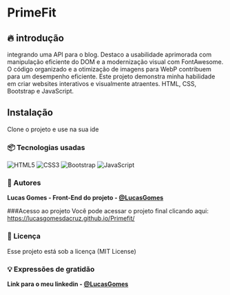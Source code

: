 # PrimeFit

## 🔥 introdução
integrando uma API para o blog. Destaco a usabilidade aprimorada com manipulação eficiente do DOM e a modernização visual com FontAwesome. O código organizado e a otimização de imagens para WebP contribuem para um desempenho eficiente. Este projeto demonstra minha habilidade em criar websites interativos e visualmente atraentes. HTML, CSS, Bootstrap e JavaScript.

## Instalação
Clone o projeto e use na sua ide

### 📦 Tecnologias usadas
![HTML5](https://img.shields.io/badge/html5-%23E34F26.svg?style=for-the-badge&logo=html5&logoColor=white) ![CSS3](https://img.shields.io/badge/css3-%231572B6.svg?style=for-the-badge&logo=css3&logoColor=white) ![Bootstrap](https://img.shields.io/badge/bootstrap-%238511FA.svg?style=for-the-badge&logo=bootstrap&logoColor=white) ![JavaScript](https://img.shields.io/badge/javascript-%23323330.svg?style=for-the-badge&logo=javascript&logoColor=%23F7DF1E) 

### 👷 Autores

**Lucas Gomes - Front-End do projeto - [@LucasGomes](https://github.com/lucasgomesdacruz)**

###Acesso ao projeto
Você pode acessar o projeto final clicando aqui: <a>https://lucasgomesdacruz.github.io/Primefit/</a>

### 📄 Licença
Esse projeto está sob a licença (MIT License)

### 💡 Expressões de gratidão
**Link para o meu linkedin - [@LucasGomes](https://www.linkedin.com/in/lucaass1997)**
